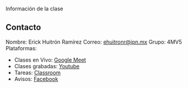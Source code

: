 Información de la clase

## Contacto

Nombre: Erick Huitrón Ramírez
Correo: ehuitronr@ipn.mx
Grupo: 4MV5
Plataformas:
* Clases en Vivo: [Google Meet](https://meet.google.com/qcy-eczs-hia)
* Clases grabadas: [Youtube](https://www.youtube.com/channel/UCgTSPCZi6XXUb3W-fmyMTCQ)
* Tareas: [Classroom](https://classroom.google.com/c/Mjc1NzYzMjY3MTcy?hl=es&cjc=wvebell)
* Avisos: [Facebook](https://www.facebook.com/groups/424830045411637)


